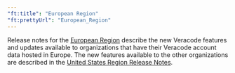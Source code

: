 ```yaml
---
"ft:title": "European Region"
"ft:prettyUrl": "European_Region"
---
```

Release notes for the [European Region](https://docs.veracode.com/r/Region_Domains_for_Veracode_APIs) describe the new Veracode features and updates available to organizations that have their Veracode account data hosted in Europe. The new features available to the other organizations are described in the [United States Region Release Notes](https://docs.veracode.com/r/United_States_Region).
